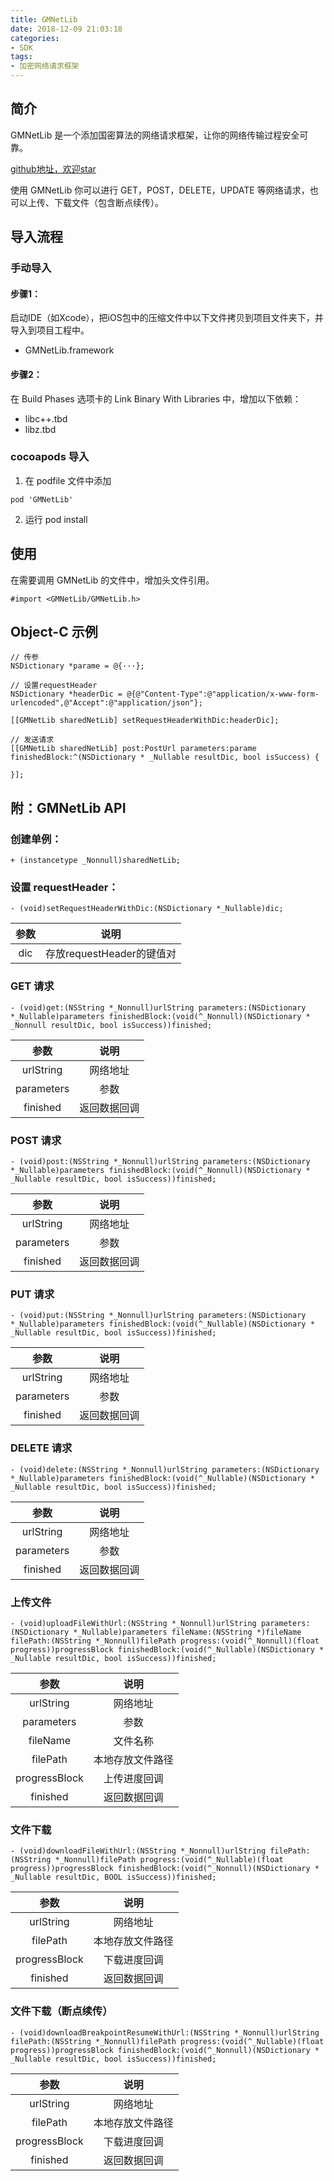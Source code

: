 ```yaml
---
title: GMNetLib
date: 2018-12-09 21:03:18
categories: 
- SDK
tags:
- 加密网络请求框架
---
```


## 简介

GMNetLib 是一个添加国密算法的网络请求框架，让你的网络传输过程安全可靠。

[github地址，欢迎star](https://github.com/win-trust/GMNetLib)

使用 GMNetLib 你可以进行 GET，POST，DELETE，UPDATE 等网络请求，也可以上传、下载文件（包含断点续传）。

## 导入流程

### 手动导入

#### 步骤1：
 
启动IDE（如Xcode），把iOS包中的压缩文件中以下文件拷贝到项目文件夹下，并导入到项目工程中。

* GMNetLib.framework

#### 步骤2：

在 Build Phases 选项卡的 Link Binary With Libraries 中，增加以下依赖：

* libc++.tbd
* libz.tbd

### cocoapods 导入

1. 在 podfile 文件中添加

```
pod 'GMNetLib'
```
2. 运行 pod install

## 使用

在需要调用 GMNetLib 的文件中，增加头文件引用。

```
#import <GMNetLib/GMNetLib.h>
```

## Object-C 示例

```
// 传参
NSDictionary *parame = @{···};
    
// 设置requestHeader    
NSDictionary *headerDic = @{@"Content-Type":@"application/x-www-form-urlencoded",@"Accept":@"application/json"};
    
[[GMNetLib sharedNetLib] setRequestHeaderWithDic:headerDic];
    
// 发送请求
[[GMNetLib sharedNetLib] post:PostUrl parameters:parame finishedBlock:^(NSDictionary * _Nullable resultDic, bool isSuccess) {
        
}];
```

## 附：GMNetLib API

### 创建单例：

```
+ (instancetype _Nonnull)sharedNetLib;
```

### 设置 requestHeader：

```
- (void)setRequestHeaderWithDic:(NSDictionary *_Nullable)dic;
```

|参数|说明|
|:---:|:---:|
|dic|存放requestHeader的键值对|

### GET 请求

```
- (void)get:(NSString *_Nonnull)urlString parameters:(NSDictionary *_Nullable)parameters finishedBlock:(void(^_Nonnull)(NSDictionary * _Nonnull resultDic, bool isSuccess))finished;
```

|参数|说明|
|:---:|:---:|
|urlString|网络地址|
|parameters|参数|
|finished|返回数据回调|

### POST 请求

```
- (void)post:(NSString *_Nonnull)urlString parameters:(NSDictionary *_Nullable)parameters finishedBlock:(void(^_Nonnull)(NSDictionary * _Nullable resultDic, bool isSuccess))finished;
```

|参数|说明|
|:---:|:---:|
|urlString|网络地址|
|parameters|参数|
|finished|返回数据回调|

### PUT 请求

```
- (void)put:(NSString *_Nonnull)urlString parameters:(NSDictionary *_Nullable)parameters finishedBlock:(void(^_Nullable)(NSDictionary * _Nullable resultDic, bool isSuccess))finished;
```

|参数|说明|
|:---:|:---:|
|urlString|网络地址|
|parameters|参数|
|finished|返回数据回调|

### DELETE 请求

```
- (void)delete:(NSString *_Nonnull)urlString parameters:(NSDictionary *_Nullable)parameters finishedBlock:(void(^_Nullable)(NSDictionary * _Nullable resultDic, bool isSuccess))finished;
```

|参数|说明|
|:---:|:---:|
|urlString|网络地址|
|parameters|参数|
|finished|返回数据回调|

### 上传文件

```
- (void)uploadFileWithUrl:(NSString *_Nonnull)urlString parameters:(NSDictionary *_Nullable)parameters fileName:(NSString *)fileName filePath:(NSString *_Nonnull)filePath progress:(void(^_Nonnull)(float progress))progressBlock finishedBlock:(void(^_Nullable)(NSDictionary * _Nullable resultDic, bool isSuccess))finished;
```

|参数|说明|
|:---:|:---:|
|urlString|网络地址|
|parameters|参数|
|fileName|文件名称|
|filePath|本地存放文件路径|
|progressBlock|上传进度回调|
|finished|返回数据回调|

### 文件下载

```
- (void)downloadFileWithUrl:(NSString *_Nonnull)urlString filePath:(NSString *_Nonnull)filePath progress:(void(^_Nullable)(float progress))progressBlock finishedBlock:(void(^_Nonnull)(NSDictionary * _Nullable resultDic, BOOL isSuccess))finished;
```

|参数|说明|
|:---:|:---:|
|urlString|网络地址|
|filePath|本地存放文件路径|
|progressBlock|下载进度回调|
|finished|返回数据回调|

### 文件下载（断点续传）

```
- (void)downloadBreakpointResumeWithUrl:(NSString *_Nonnull)urlString filePath:(NSString *_Nonnull)filePath progress:(void(^_Nullable)(float progress))progressBlock finishedBlock:(void(^_Nonnull)(NSDictionary * _Nullable resultDic, bool isSuccess))finished;
```

|参数|说明|
|:---:|:---:|
|urlString|网络地址|
|filePath|本地存放文件路径|
|progressBlock|下载进度回调|
|finished|返回数据回调|

